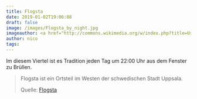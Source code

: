 ```yaml
---
title: Flogsta
date: 2019-01-02T19:06:08
draft: false
image: /images/Flogsta_by_night.jpg
imageauthor: <a href="http://commons.wikimedia.org/w/index.php?title=User:Pythe1337N&amp;action=edit&amp;redlink=1" class="new" title="User:Pythe1337N (page does not exist)">Pythe1337N</a>
author: nico
tags: 
---
```


Im diesem Viertel ist es Tradition jeden Tag um 22:00 Uhr aus dem Fenster zu Brüllen.

> Flogsta ist ein Ortsteil im Westen der schwedischen Stadt Uppsala.
>
> Quelle: [Flogsta](https://de.wikipedia.org/wiki/Flogsta)
